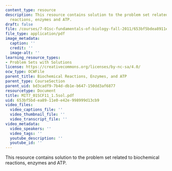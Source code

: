 ```yaml
---
content_type: resource
description: This resource contains solution to the problem set related to biochemical
  reactions, enzymes and ATP.
draft: false
file: /courses/7-01sc-fundamentals-of-biology-fall-2011/653bf5bdea8911e0e42e998999d13cb9_MIT7_01SCF11_1.5sol.pdf
file_type: application/pdf
image_metadata:
  caption: ''
  credit: ''
  image-alt: ''
learning_resource_types:
- Problem Sets with Solutions
license: https://creativecommons.org/licenses/by-nc-sa/4.0/
ocw_type: OCWFile
parent_title: Biochemical Reactions, Enzymes, and ATP
parent_type: CourseSection
parent_uid: bd3cadf9-7b4d-db1e-b647-150dd3af6877
resourcetype: Document
title: MIT7_01SCF11_1.5sol.pdf
uid: 653bf5bd-ea89-11e0-e42e-998999d13cb9
video_files:
  video_captions_file: ''
  video_thumbnail_file: ''
  video_transcript_file: ''
video_metadata:
  video_speakers: ''
  video_tags: ''
  youtube_description: ''
  youtube_id: ''
---
```

This resource contains solution to the problem set related to biochemical reactions, enzymes and ATP.